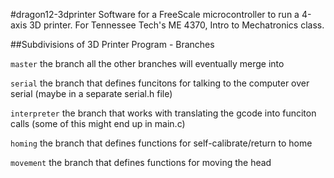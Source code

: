 #dragon12-3dprinter
Software for a FreeScale microcontroller to run a 4-axis 3D printer. For Tennessee Tech's ME 4370, Intro to Mechatronics class.

##Subdivisions of 3D Printer Program - Branches

`master`  the branch all the other branches will eventually merge into

`serial`  the branch that defines funcitons for talking to the computer over serial (maybe in a separate serial.h file)

`interpreter`  the branch that works with translating the gcode into funciton calls (some of this might end up in main.c)

`homing`  the branch that defines functions for self-calibrate/return to home

`movement`  the branch that defines functions for moving the head
